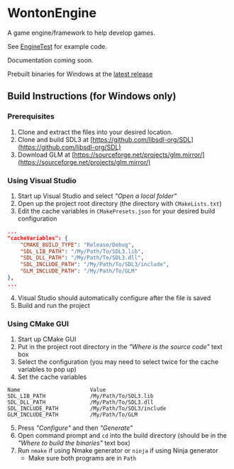 # WontonEngine

A game engine/framework to help develop games.

See [EngineTest](https://github.com/jiamingwangnet/WontonEngine/tree/master/EngineTest) for example code.

Documentation coming soon.

Prebuilt binaries for Windows at the [latest release](https://github.com/jiamingwangnet/WontonEngine/releases/tag/v0.2.1)

## Build Instructions (for Windows only)

### Prerequisites

1. Clone and extract the files into your desired location.
2. Clone and build SDL3 at [https://github.com/libsdl-org/SDL](https://github.com/libsdl-org/SDL)
3. Download GLM at [https://sourceforge.net/projects/glm.mirror/](https://sourceforge.net/projects/glm.mirror/)

### Using Visual Studio

1. Start up Visual Studio and select _"Open a local folder"_
2. Open up the project root directory (the directory with `CMakeLists.txt`)
3. Edit the cache variables in `CMakePresets.json` for your desired build configuration
```json
...
"cacheVariables": {
	"CMAKE_BUILD_TYPE": "Release/Debug",
	"SDL_LIB_PATH": "/My/Path/To/SDL3.lib",
	"SDL_DLL_PATH": "/My/Path/To/SDL3.dll",
	"SDL_INCLUDE_PATH": "/My/Path/To/SDL3/include",
	"GLM_INCLUDE_PATH": "/My/Path/To/GLM"
},
...
```
4. Visual Studio should automatically configure after the file is saved
5. Build and run the project

### Using CMake GUI

1. Start up CMake GUI
2. Put in the project root directory in the _"Where is the source code"_ text box
3. Select the configuration (you may need to select twice for the cache variables to pop up)
4. Set the cache variables
```
Name                      Value
SDL_LIB_PATH              /My/Path/To/SDL3.lib
SDL_DLL_PATH              /My/Path/To/SDL3.dll
SDL_INCLUDE_PATH          /My/Path/To/SDL3/include
GLM_INCLUDE_PATH          /My/Path/To/GLM
```
5. Press _"Configure"_ and then _"Generate"_
6. Open command prompt and `cd` into the build directory (should be in the _"Where to build the binaries"_ text box)
7. Run `nmake` if using Nmake generator or `ninja` if using Ninja generator
	- Make sure both programs are in `Path`
